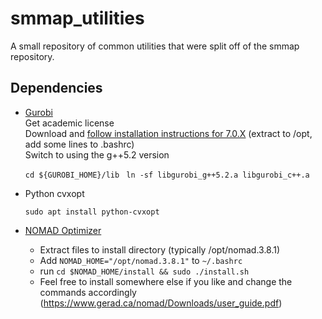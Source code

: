 # smmap_utilities
A small repository of common utilities that were split off of the smmap repository.

## Dependencies
* [Gurobi](https://www.gurobi.com)  
  Get academic license  
  Download and [follow installation instructions for 7.0.X](http://www.gurobi.com/documentation/7.0/quickstart_linux/software_installation_guid.html#section:Installation) (extract to /opt, add some lines to .bashrc)  
  Switch to using the g++5.2 version 
  
  `cd ${GUROBI_HOME}/lib ` `ln -sf libgurobi_g++5.2.a libgurobi_c++.a`
  
* Python cvxopt

    `sudo apt install python-cvxopt`

* [NOMAD Optimizer](https://sourceforge.net/projects/nomad-bb-opt/)

  * Extract files to install directory (typically /opt/nomad.3.8.1)
  * Add `NOMAD_HOME="/opt/nomad.3.8.1"` to `~/.bashrc`
  * run `cd $NOMAD_HOME/install && sudo ./install.sh`
  * Feel free to install somewhere else if you like and change the commands accordingly (https://www.gerad.ca/nomad/Downloads/user_guide.pdf)

